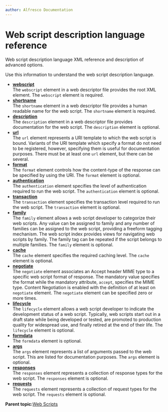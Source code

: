 ```yaml
---
author: Alfresco Documentation
---
```


# Web script description language reference

Web script description language XML reference and description of advanced options.

Use this information to understand the web script description language.

-   **[webscript](../references/api-wsdl-webscript.md)**  
The `webscript` element in a web descriptor file provides the root XML element. The `webscript` element is required.
-   **[shortname](../references/api-wsdl-shortname.md)**  
The `shortname` element in a web descriptor file provides a human readable name for the web script. The `shortname` element is required.
-   **[description](../references/api-wsdl-description.md)**  
The `description` element in a web descriptor file provides documentation for the web script. The `description` element is optional.
-   **[url](../references/api-wsdl-url.md)**  
The `url` element represents a URI template to which the web script is bound. Variants of the URI template which specify a format do not need to be registered, however, specifying them is useful for documentation purposes. There must be at least one `url` element, but there can be several.
-   **[format](../references/api-wsdl-format.md)**  
The `format` element controls how the content-type of the response can be specified by using the URI. The `format` element is optional.
-   **[authentication](../references/api-wsdl-authentication.md)**  
The `authentication` element specifies the level of authentication required to run the web script. The `authentication` element is optional.
-   **[transaction](../references/api-wsdl-transaction.md)**  
The `transaction` element specifies the transaction level required to run the web script. The `transaction` element is optional.
-   **[family](../references/api-wsdl-family.md)**  
The `family` element allows a web script developer to categorize their web scripts. Any value can be assigned to family and any number of families can be assigned to the web script, providing a freeform tagging mechanism. The web script index provides views for navigating web scripts by family. The family tag can be repeated if the script belongs to multiple families. The `family` element is optional.
-   **[cache](../references/api-wsdl-cache.md)**  
The `cache` element specifies the required caching level. The `cache` element is optional.
-   **[negotiate](../references/api-wsdl-negotiate.md)**  
The `negotiate` element associates an Accept header MIME type to a specific web script format of response. The mandatory value specifies the format while the mandatory attribute, `accept`, specifies the MIME type. Content Negotiation is enabled with the definition of at least on `negotiate` element. The `negotiate` element can be specified zero or more times.
-   **[lifecycle](../references/api-wsdl-lifecycle.md)**  
The `lifecycle` element allows a web script developer to indicate the development status of a web script. Typically, web scripts start out in a draft state while being developed or tested, are promoted to production quality for widespread use, and finally retired at the end of their life. The `lifecycle` element is optional.
-   **[formdata](../references/api-wsdl-formdata.md)**  
The `formdata` element is optional.
-   **[args](../references/api-wsdl-args.md)**  
The `args` element represents a list of arguments passed to the web script. This are listed for documentation purposes. The `args` element is optional.
-   **[responses](../references/api-wsdl-responses.md)**  
The `responses` element represents a collection of response types for the web script. The `responses` element is optional.
-   **[requests](../references/api-wsdl-requests.md)**  
The `requests` element represents a collection of request types for the web script. The `requests` element is optional.

**Parent topic:**[Web Scripts](../concepts/ws-reference.md)

